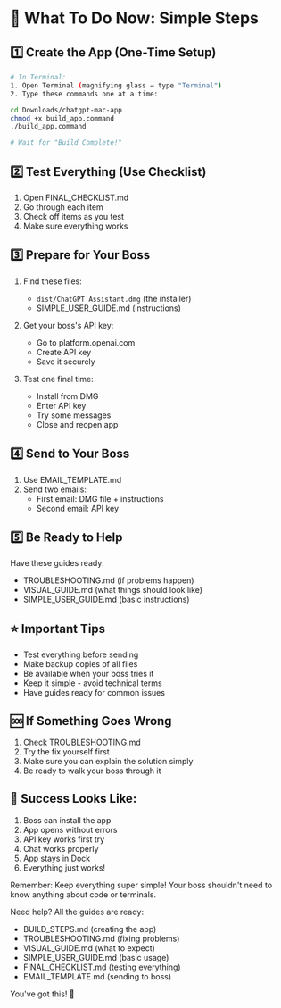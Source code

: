 # 🚀 What To Do Now: Simple Steps

## 1️⃣ Create the App (One-Time Setup)
```bash
# In Terminal:
1. Open Terminal (magnifying glass → type "Terminal")
2. Type these commands one at a time:

cd Downloads/chatgpt-mac-app
chmod +x build_app.command
./build_app.command

# Wait for "Build Complete!"
```

## 2️⃣ Test Everything (Use Checklist)
1. Open FINAL_CHECKLIST.md
2. Go through each item
3. Check off items as you test
4. Make sure everything works

## 3️⃣ Prepare for Your Boss
1. Find these files:
   - `dist/ChatGPT Assistant.dmg` (the installer)
   - SIMPLE_USER_GUIDE.md (instructions)
   
2. Get your boss's API key:
   - Go to platform.openai.com
   - Create API key
   - Save it securely

3. Test one final time:
   - Install from DMG
   - Enter API key
   - Try some messages
   - Close and reopen app

## 4️⃣ Send to Your Boss
1. Use EMAIL_TEMPLATE.md
2. Send two emails:
   - First email: DMG file + instructions
   - Second email: API key

## 5️⃣ Be Ready to Help
Have these guides ready:
- TROUBLESHOOTING.md (if problems happen)
- VISUAL_GUIDE.md (what things should look like)
- SIMPLE_USER_GUIDE.md (basic instructions)

## ⭐️ Important Tips
- Test everything before sending
- Make backup copies of all files
- Be available when your boss tries it
- Keep it simple - avoid technical terms
- Have guides ready for common issues

## 🆘 If Something Goes Wrong
1. Check TROUBLESHOOTING.md
2. Try the fix yourself first
3. Make sure you can explain the solution simply
4. Be ready to walk your boss through it

## 🎉 Success Looks Like:
1. Boss can install the app
2. App opens without errors
3. API key works first try
4. Chat works properly
5. App stays in Dock
6. Everything just works!

Remember: Keep everything super simple! Your boss shouldn't need to know anything about code or terminals.

Need help? All the guides are ready:
- BUILD_STEPS.md (creating the app)
- TROUBLESHOOTING.md (fixing problems)
- VISUAL_GUIDE.md (what to expect)
- SIMPLE_USER_GUIDE.md (basic usage)
- FINAL_CHECKLIST.md (testing everything)
- EMAIL_TEMPLATE.md (sending to boss)

You've got this! 🌟
